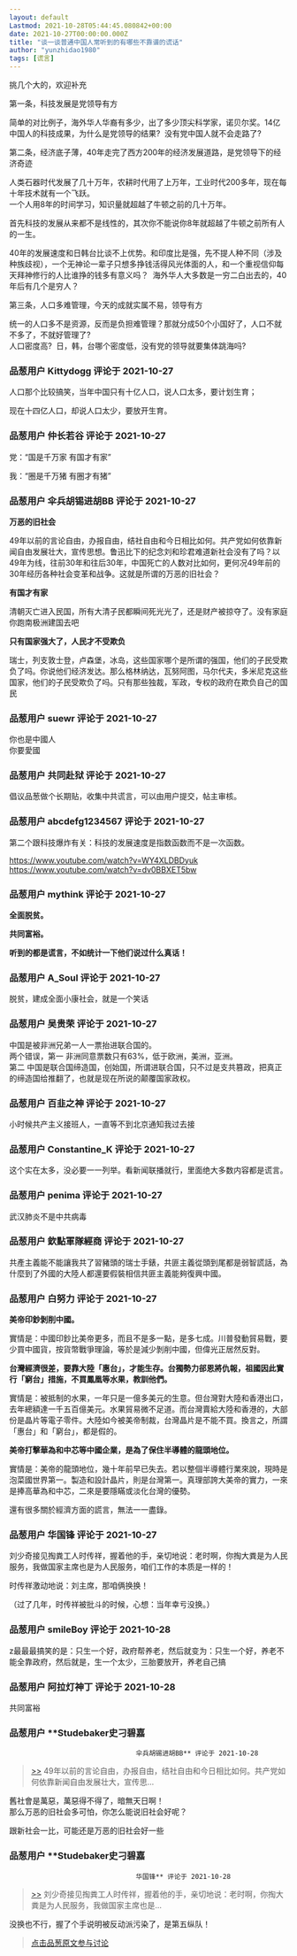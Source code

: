 ```yaml
---
layout: default
Lastmod: 2021-10-28T05:44:45.080842+00:00
date: 2021-10-27T00:00:00.000Z
title: "谈一谈普通中国人常听到的有哪些不靠谱的谎话"
author: "yunzhidao1980"
tags: [谎言]
---
```


挑几个大的，欢迎补充  
  
第一条，科技发展是党领导有方  
  
简单的对比例子，海外华人华裔有多少，出了多少顶尖科学家，诺贝尔奖。14亿中国人的科技成果，为什么是党领导的结果?  没有党中国人就不会走路了?   
  
  
第二条，经济底子薄，40年走完了西方200年的经济发展道路，是党领导下的经济奇迹  
  
人类石器时代发展了几十万年，农耕时代用了上万年，工业时代200多年，现在每十年技术就有一个飞跃。  
一个人用8年的时间学习，知识量就超越了牛顿之前的几十万年。  
  
首先科技的发展从来都不是线性的，其次你不能说你8年就超越了牛顿之前所有人的一生。  
  
40年的发展速度和日韩台比谈不上优势。和印度比是强，先不提人种不同（涉及种族歧视），一个无神论一辈子只想多挣钱活得风光体面的人，和一个重视信仰每天拜神修行的人比谁挣的钱多有意义吗？  海外华人大多数是一穷二白出去的，40年后有几个是穷人？  
  
第三条，人口多难管理，今天的成就实属不易，领导有方  
  
统一的人口多不是资源，反而是负担难管理？那就分成50个小国好了，人口不就不多了，不就好管理了?  
人口密度高?  日，韩，台哪个密度低，没有党的领导就要集体跳海吗?

            
### 品葱用户 **Kittydogg** 评论于 2021-10-27
        
人口那个比较搞笑，当年中国只有十亿人口，说人口太多，要计划生育；  
  
现在十四亿人口，却说人口太少，要放开生育。
        


            
### 品葱用户 **仲长若谷** 评论于 2021-10-27
        
党：“国是千万家 有国才有家”  
  
我：“圈是千万猪 有圈才有猪”
        


            
### 品葱用户 **伞兵胡锡进胡BB** 评论于 2021-10-27
        
**万恶的旧社会**  
  
49年以前的言论自由，办报自由，结社自由和今日相比如何。共产党如何依靠新闻自由发展壮大，宣传思想。鲁迅比下的纪念刘和珍君难道新社会没有了吗？以49年为线，往前30年和往后30年，中国死亡的人数对比如何，更何况49年前的30年经历各种社会变革和战争。这就是所谓的万恶的旧社会？  
  
**有国才有家**  
  
清朝灭亡进入民国，所有大清子民都瞬间死光光了，还是财产被掠夺了。没有家庭你跑南极洲建国去吧  
  
**只有国家强大了，人民才不受欺负**  
  
瑞士，列支敦士登，卢森堡，冰岛，这些国家哪个是所谓的强国，他们的子民受欺负了吗。你说他们经济发达。那么格林纳达，瓦努阿图，马尔代夫，多米尼克这些国家，他们的子民受欺负了吗。只有那些独裁，军政，专权的政府在欺负自己的国民
        


            
### 品葱用户 **suewr** 评论于 2021-10-27
        
你也是中國人  
你要愛國
        


            
### 品葱用户 **共同赴狱** 评论于 2021-10-27
        
倡议品葱做个长期贴，收集中共谎言，可以由用户提交，帖主审核。
        


            
### 品葱用户 **abcdefg1234567** 评论于 2021-10-27
        
第二个跟科技爆炸有关：科技的发展速度是指数函数而不是一次函数。  
  
https://www.youtube.com/watch?v=WY4XLDBDyuk  
https://www.youtube.com/watch?v=dv0BBXET5bw
        


            
### 品葱用户 **mythink** 评论于 2021-10-27
        
**全面脱贫。**  
  
**共同富裕。**  
  
**听到的都是谎言，不如统计一下他们说过什么真话！**
        


            
### 品葱用户 **A_Soul** 评论于 2021-10-27
        
脱贫，建成全面小康社会，就是一个笑话
        


            
### 品葱用户 **吴贵荣** 评论于 2021-10-27
        
中国是被非洲兄弟一人一票抬进联合国的。  
两个错误，第一 非洲同意票数只有63%，低于欧洲，美洲，亚洲。  
第二 中国是联合国缔造国，创始国，所谓进联合国，只不过是支共篡政，把真正的缔造国给推翻了，也就是现在所说的颠覆国家政权。
        


            
### 品葱用户 **百韭之神** 评论于 2021-10-27
        
小时候共产主义接班人，一直等不到北京通知我过去接
        


            
### 品葱用户 **Constantine_K** 评论于 2021-10-27
        
这个实在太多，没必要一一列举。看新闻联播就行，里面绝大多数内容都是谎言。
        


            
### 品葱用户 **penima** 评论于 2021-10-27
        
武汉肺炎不是中共病毒
        


            
### 品葱用户 **欽點軍隊經商** 评论于 2021-10-27
        
共產主義能不能讓我共了習豬頭的瑞士手錶，共匪主義從頭到尾都是弱智謊話，為什麼到了外國的大陸人都還要假裝相信共匪主義能夠復興中國。
        


            
### 品葱用户 **白努力** 评论于 2021-10-27
        
**美帝印鈔剝削中國。**  
  
實情是：中國印鈔比美帝更多，而且不是多一點，是多七成。川普發動貿易戰，要少買中國貨，按貨幣戰爭理論，等於是減少剝削中國，但偉光正居然反對。  
  
**台灣經濟很差，要靠大陸「惠台」，才能生存。台獨勢力郤恩將仇報，祖國因此實行「窮台」措施，不買鳳凰等水果，教訓他們。**  
  
實情是：被抵制的水果，一年只是一億多美元的生意。但台灣對大陸和香港出口，去年總額達一千五百億美元。水果貿易微不足道。而台灣賣給大陸和香港的，大部份是晶片等電子零件。大陸如今被美帝制裁，台灣晶片是不能不買。換言之，所謂「惠台」和「窮台」，都是假的。  
  
**美帝打擊華為和中芯等中國企業，是為了保住半導體的龍頭地位。**  
  
實情是：美帝的龍頭地位，幾十年前早已失去。若以整個半導體行業來說，現時是泡菜國世界第一。製造和設計晶片，則是台灣第一。真理部誇大美帝的實力，一來是捧高華為和中芯，二來是要隱瞞或淡化台灣的優勢。  
  
還有很多關於經濟方面的謊言，無法一一盡錄。
        


            
### 品葱用户 **华国锋** 评论于 2021-10-27
        
刘少奇接见掏粪工人时传祥，握着他的手，亲切地说：老时啊，你掏大粪是为人民服务，我做国家主席也是为人民服务，咱们工作的本质是一样的！  
  
时传祥激动地说：刘主席，那咱俩换换！  
  
（过了几年，时传祥被批斗的时候，心想：当年幸亏没换。）
        


            
### 品葱用户 **smileBoy** 评论于 2021-10-28
        
z最最最搞笑的是：只生一个好，政府帮养老，然后就变为：只生一个好，养老不能全靠政府，然后就是，生一个太少，三胎要放开，养老自己搞
        


            
### 品葱用户 **阿拉灯神丁** 评论于 2021-10-28
        
共同富裕
        


            
### 品葱用户 **Studebaker史刁碧嘉				
									伞兵胡锡进胡BB** 评论于 2021-10-28
        
> [\>>]( "/article/item_id-707551#") 49年以前的言论自由，办报自由，结社自由和今日相比如何。共产党如何依靠新闻自由发展壮大，宣传思...

  
舊社會是萬惡，萬惡得不得了，暗無天日啊！  
那么万恶的旧社会多可怕，你怎么能说旧社会好呢？  
  
跟新社会一比，可能还是万恶的旧社会好一些
        


            
### 品葱用户 **Studebaker史刁碧嘉				
									华国锋** 评论于 2021-10-28
        
> [\>>]( "/article/item_id-707699#") 刘少奇接见掏粪工人时传祥，握着他的手，亲切地说：老时啊，你掏大粪是为人民服务，我做国家主席也是...

  
没换也不行，握了个手说明被反动派污染了，是第五纵队！
        






> [点击品葱原文参与讨论](https://pincong.rocks/article/36540)


